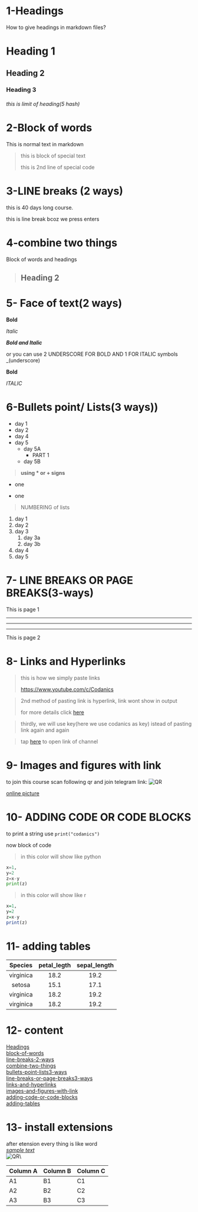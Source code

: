 # 1-Headings
How to give headings in markdown files?
# Heading 1
## Heading 2
### Heading 3
###### this is limit of heading(5 hash) 

# 2-Block of words
This is normal text in markdown
> this is block of special text
>
> this is 2nd line of special code

# 3-LINE breaks (2 ways)
this is 40 days long course.

this is line break bcoz we press enters 
 
# 4-combine two things
Block of words and headings
> ## Heading 2

# 5- Face of text(2 ways)
**Bold**

*Italic*

***Bold and Italic***

or you can use 2 UNDERSCORE FOR BOLD AND 1 FOR ITALIC symbols
 _(underscore)

 __Bold__

 _ITALIC_

# 6-Bullets point/ Lists(3 ways))
- day 1
- day 2
- day 4
- day 5
    - day 5A
        - PART 1
    - day 5B      

>  __using  * or + signs__

* one 
+ one 

> NUMBERING of lists
1. day 1
2. day 2
3. day 3 
    1. day 3a
    2. day 3b        
4. day 4
2. day 5

# 7- LINE BREAKS OR PAGE BREAKS(3-ways)
This is page 1

---
___
***
This is page 2

# 8- Links and Hyperlinks
> this is how we simply paste links
>
> <https://www.youtube.com/c/Codanics>
 
> 2nd method of pasting link is hyperlink, link wont show in output 
>
> for more details click [here](https://www.youtube.com/c/Codanics)

> thirdly, we will use key(here we use codanics as key) istead of pasting link again and again

[codanics]:https://www.youtube.com/c/Codanics
> tap [here][Codanics] to open link of channel  

# 9- Images and figures with link
to join this course scan following qr and join telegram link:
![QR](qr.png)

[online picture](https://www.google.com/url?sa=i&url=https%3A%2F%2Fwww.youtube.com%2Fchannel%2FUCmNXJXWONLNF6bdftGY0Otw&psig=AOvVaw3Qiq2bw8lZQvN1coRkA2_O&ust=1641816992617000&source=images&cd=vfe&ved=0CAgQjRxqFwoTCJiEqIjTpPUCFQAAAAAdAAAAABAO)



# 10- ADDING CODE OR CODE BLOCKS
to print a string use `print("codanics")`

now block of code
> in this color will show like python
```python
x=1,
y=2
z=x-y
print(z)
```
> in this color will show like r
```r
x=1,
y=2
z=x-y
print(z)
```
 # 11- adding tables
 
 |Species | petal_legth | sepal_length|
 |:--------:|:-------------:|:-------------:|
 |virginica|18.2|19.2|
 |setosa|15.1|17.1|
 |virginica|18.2|19.2|
 |virginica|18.2|19.2|

# 12- content
[Headings](#1-headings) \
[block-of-words](#2-block-of-words) \
[line-breaks-2-ways](#3-line-breaks-2-ways)\
[combine-two-things](#4-combine-two-things)\
[bullets-point-lists3-ways](#6-bullets-point-lists3-ways)\
[line-breaks-or-page-breaks3-ways](#7--line-breaks-or-page-breaks3-ways)\
[links-and-hyperlinks](#8--links-and-hyperlinks)\
[images-and-figures-with-link](#9--images-and-figures-with-link)\
[adding-code-or-code-blocks](#10--adding-code-or-code-blocks)\
[adding-tables](#11--adding-tables)

# 13- install extensions
after  etension every thing is like word\
[_sample text_](https://www.google.com/search?q=codanics&sxsrf=AOaemvIZy_iHICcFipszfI-yiO2QlEzl0w:1641726657579&source=lnms&tbm=isch&sa=X&ved=2ahUKEwjfxPixxKT1AhWqzIUKHeZfDLkQ_AUoAnoECAEQBA&biw=1517&bih=631&dpr=0.9#imgrc=3ybSDvGtw2k-7M)\
![QR](qr.png)\

Column A | Column B | Column C
---------|----------|---------
 A1 | B1 | C1
 A2 | B2 | C2
 A3 | B3 | C3

